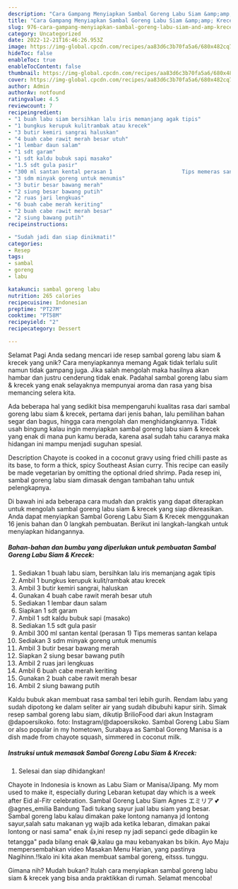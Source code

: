 ```yaml
---
description: "Cara Gampang Menyiapkan Sambal Goreng Labu Siam &amp;amp; Krecek yang Enak, Enak"
title: "Cara Gampang Menyiapkan Sambal Goreng Labu Siam &amp;amp; Krecek yang Enak, Enak"
slug: 976-cara-gampang-menyiapkan-sambal-goreng-labu-siam-and-amp-krecek-yang-enak-enak
category: Uncategorized
date: 2022-12-21T16:46:26.953Z
image: https://img-global.cpcdn.com/recipes/aa83d6c3b70fa5a6/680x482cq70/sambal-goreng-labu-siam-krecek-foto-resep-utama.jpg
hideToc: false
enableToc: true
enableTocContent: false
thumbnail: https://img-global.cpcdn.com/recipes/aa83d6c3b70fa5a6/680x482cq70/sambal-goreng-labu-siam-krecek-foto-resep-utama.jpg
cover: https://img-global.cpcdn.com/recipes/aa83d6c3b70fa5a6/680x482cq70/sambal-goreng-labu-siam-krecek-foto-resep-utama.jpg
author: Admin
authorAv: notfound
ratingvalue: 4.5
reviewcount: 7
recipeingredient:
- "1 buah labu siam bersihkan lalu iris memanjang agak tipis"
- "1 bungkus kerupuk kulitrambak atau krecek"
- "3 butir kemiri sangrai haluskan"
- "4 buah cabe rawit merah besar utuh"
- "1 lembar daun salam"
- "1 sdt garam"
- "1 sdt kaldu bubuk sapi masako"
- "1.5 sdt gula pasir"
- "300 ml santan kental perasan 1                      Tips memeras santan kelapa"
- "3 sdm minyak goreng untuk menumis"
- "3 butir besar bawang merah"
- "2 siung besar bawang putih"
- "2 ruas jari lengkuas"
- "6 buah cabe merah keriting"
- "2 buah cabe rawit merah besar"
- "2 siung bawang putih"
recipeinstructions:

- "Sudah jadi dan siap dinikmati!"
categories:
- Resep
tags:
- sambal
- goreng
- labu

katakunci: sambal goreng labu 
nutrition: 265 calories
recipecuisine: Indonesian
preptime: "PT27M"
cooktime: "PT58M"
recipeyield: "2"
recipecategory: Dessert

---
```



Selamat Pagi Anda sedang mencari ide resep sambal goreng labu siam &amp; krecek yang unik? Cara menyiapkannya memang Agak tidak terlalu sulit namun tidak gampang juga. Jika salah mengolah maka hasilnya akan hambar dan justru cenderung tidak enak. Padahal sambal goreng labu siam &amp; krecek yang enak selayaknya mempunyai aroma dan rasa yang bisa memancing selera kita.


Ada beberapa hal yang sedikit bisa mempengaruhi kualitas rasa dari sambal goreng labu siam &amp; krecek, pertama dari jenis bahan, lalu pemilihan bahan segar dan bagus, hingga cara mengolah dan menghidangkannya. Tidak usah bingung kalau ingin menyiapkan sambal goreng labu siam &amp; krecek yang enak di mana pun kamu berada, karena asal sudah tahu caranya maka hidangan ini mampu menjadi suguhan spesial.

Description Chayote is cooked in a coconut gravy using fried chilli paste as its base, to form a thick, spicy Southeast Asian curry. This recipe can easily be made vegetarian by omitting the optional dried shrimp. Pada resep ini, sambal goreng labu siam dimasak dengan tambahan tahu untuk pelengkapnya.


Di bawah ini ada beberapa cara mudah dan praktis yang dapat diterapkan untuk mengolah sambal goreng labu siam &amp; krecek yang siap dikreasikan. Anda dapat menyiapkan Sambal Goreng Labu Siam &amp; Krecek menggunakan 16 jenis bahan dan 0 langkah pembuatan. Berikut ini langkah-langkah untuk menyiapkan hidangannya.

<!--inarticleads1-->

##### Bahan-bahan dan bumbu yang diperlukan untuk pembuatan Sambal Goreng Labu Siam &amp; Krecek:

1. Sediakan 1 buah labu siam, bersihkan lalu iris memanjang agak tipis
1. Ambil 1 bungkus kerupuk kulit/rambak atau krecek
1. Ambil 3 butir kemiri sangrai, haluskan
1. Gunakan 4 buah cabe rawit merah besar utuh
1. Sediakan 1 lembar daun salam
1. Siapkan 1 sdt garam
1. Ambil 1 sdt kaldu bubuk sapi (masako)
1. Sediakan 1.5 sdt gula pasir
1. Ambil 300 ml santan kental (perasan 1)                      Tips memeras santan kelapa
1. Sediakan 3 sdm minyak goreng untuk menumis
1. Ambil 3 butir besar bawang merah
1. Siapkan 2 siung besar bawang putih
1. Ambil 2 ruas jari lengkuas
1. Ambil 6 buah cabe merah keriting
1. Gunakan 2 buah cabe rawit merah besar
1. Ambil 2 siung bawang putih


Kaldu bubuk akan membuat rasa sambal teri lebih gurih. Rendam labu yang sudah dipotong ke dalam seliter air yang sudah dibubuhi kapur sirih. Simak resep sambal goreng labu siam, dikutip BrilioFood dari akun Instagram @dapoersikoko. foto: Instagram/@dapoersikoko. Sambal Goreng Labu Siam or also popular in my hometown, Surabaya as Sambal Goreng Manisa is a dish made from chayote squash, simmered in coconut milk. 

<!--inarticleads2-->

##### Instruksi untuk memasak Sambal Goreng Labu Siam &amp; Krecek:


1. Selesai dan siap dihidangkan!

Chayote in Indonesia is known as Labu Siam or Manisa/Jipang. My mom used to make it, especially during Lebaran ketupat day which is a week after Eid al-Fitr celebration. Sambal Goreng Labu Siam Agnes エミリア 💕 @agnes_emilia Bandung Tadi tukang sayur jual labu siam yang besar. Sambal goreng labu kalau dimakan pake lontong namanya jd lontong sayur,salah satu makanan yg wajib ada ketika lebaran, dimakan pakai lontong or nasi sama&#34; enak 👍,ini resep ny jadi sepanci gede dibagiin ke tetangga&#34; pada bilang enak 😁,kalau ga mau kebanyakan bs bikin. Ayo Maju mempersembahkan video Masakan Menu Harian, yang pastinya Nagihinn.!!kalo ini kita akan membuat sambal goreng, eitsss. tunggu. 

Gimana nih? Mudah bukan? Itulah cara menyiapkan sambal goreng labu siam &amp; krecek yang bisa anda praktikkan di rumah. Selamat mencoba!
